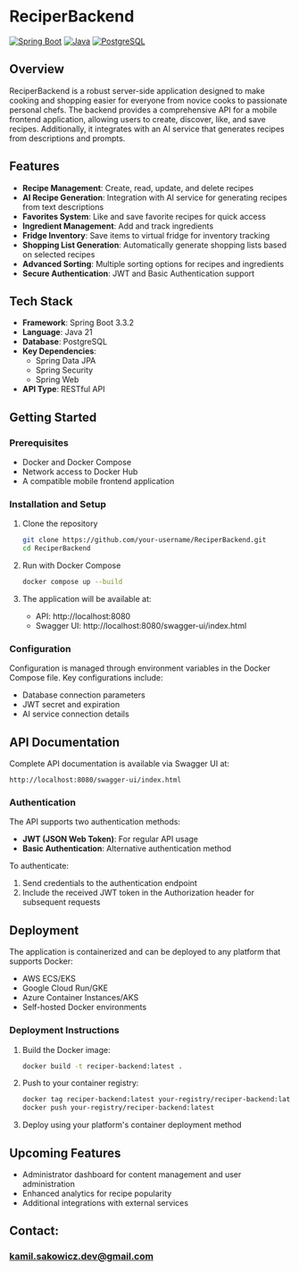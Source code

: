 # ReciperBackend

[![Spring Boot](https://img.shields.io/badge/Spring%20Boot-3.3.2-brightgreen)](https://spring.io/projects/spring-boot)
[![Java](https://img.shields.io/badge/Java-21-orange)](https://www.oracle.com/java/)
[![PostgreSQL](https://img.shields.io/badge/PostgreSQL-latest-blue)](https://www.postgresql.org/)

## Overview

ReciperBackend is a robust server-side application designed to make cooking and shopping easier for everyone from novice cooks to passionate personal chefs. The backend provides a comprehensive API for a mobile frontend application, allowing users to create, discover, like, and save recipes. Additionally, it integrates with an AI service that generates recipes from descriptions and prompts.

## Features

- **Recipe Management**: Create, read, update, and delete recipes
- **AI Recipe Generation**: Integration with AI service for generating recipes from text descriptions
- **Favorites System**: Like and save favorite recipes for quick access
- **Ingredient Management**: Add and track ingredients
- **Fridge Inventory**: Save items to virtual fridge for inventory tracking
- **Shopping List Generation**: Automatically generate shopping lists based on selected recipes
- **Advanced Sorting**: Multiple sorting options for recipes and ingredients
- **Secure Authentication**: JWT and Basic Authentication support

## Tech Stack

- **Framework**: Spring Boot 3.3.2
- **Language**: Java 21
- **Database**: PostgreSQL
- **Key Dependencies**:
    - Spring Data JPA
    - Spring Security
    - Spring Web
- **API Type**: RESTful API

## Getting Started

### Prerequisites

- Docker and Docker Compose
- Network access to Docker Hub
- A compatible mobile frontend application

### Installation and Setup

1. Clone the repository
   ```bash
   git clone https://github.com/your-username/ReciperBackend.git
   cd ReciperBackend
   ```

2. Run with Docker Compose
   ```bash
   docker compose up --build
   ```

3. The application will be available at:
    - API: http://localhost:8080
    - Swagger UI: http://localhost:8080/swagger-ui/index.html

### Configuration

Configuration is managed through environment variables in the Docker Compose file. Key configurations include:

- Database connection parameters
- JWT secret and expiration
- AI service connection details

## API Documentation

Complete API documentation is available via Swagger UI at:
```
http://localhost:8080/swagger-ui/index.html
```

### Authentication

The API supports two authentication methods:
- **JWT (JSON Web Token)**: For regular API usage
- **Basic Authentication**: Alternative authentication method

To authenticate:
1. Send credentials to the authentication endpoint
2. Include the received JWT token in the Authorization header for subsequent requests

## Deployment

The application is containerized and can be deployed to any platform that supports Docker:

- AWS ECS/EKS
- Google Cloud Run/GKE
- Azure Container Instances/AKS
- Self-hosted Docker environments

### Deployment Instructions

1. Build the Docker image:
   ```bash
   docker build -t reciper-backend:latest .
   ```

2. Push to your container registry:
   ```bash
   docker tag reciper-backend:latest your-registry/reciper-backend:latest
   docker push your-registry/reciper-backend:latest
   ```

3. Deploy using your platform's container deployment method

## Upcoming Features

- Administrator dashboard for content management and user administration
- Enhanced analytics for recipe popularity
- Additional integrations with external services


## Contact:
### kamil.sakowicz.dev@gmail.com
